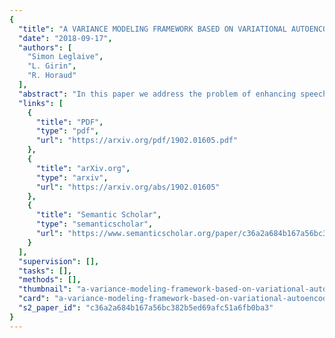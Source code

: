```yaml
---
{
  "title": "A VARIANCE MODELING FRAMEWORK BASED ON VARIATIONAL AUTOENCODERS FOR SPEECH ENHANCEMENT",
  "date": "2018-09-17",
  "authors": [
    "Simon Leglaive",
    "L. Girin",
    "R. Horaud"
  ],
  "abstract": "In this paper we address the problem of enhancing speech signals in noisy mixtures using a source separation approach. We explore the use of neural networks as an alternative to a popular speech variance model based on supervised non-negative matrix factorization (NMF). More precisely, we use a variational autoencoder as a speaker-independent supervised generative speech model, highlighting the conceptual similarities that this approach shares with its NMF-based counterpart. In order to be free of generalization issues regarding the noisy recording environments, we follow the approach of having a supervised model only for the target speech signal, the noise model being based on unsupervised NMF. We develop a Monte Carlo expectation-maximization algorithm for inferring the latent variables in the variational autoencoder and estimating the unsupervised model parameters. Experiments show that the proposed method outperforms a semi-supervised NMF baseline and a state-of-the-art fully supervised deep learning approach.",
  "links": [
    {
      "title": "PDF",
      "type": "pdf",
      "url": "https://arxiv.org/pdf/1902.01605.pdf"
    },
    {
      "title": "arXiv.org",
      "type": "arxiv",
      "url": "https://arxiv.org/abs/1902.01605"
    },
    {
      "title": "Semantic Scholar",
      "type": "semanticscholar",
      "url": "https://www.semanticscholar.org/paper/c36a2a684b167a56bc382b5ed69afc51a6fb0ba3"
    }
  ],
  "supervision": [],
  "tasks": [],
  "methods": [],
  "thumbnail": "a-variance-modeling-framework-based-on-variational-autoencoders-for-speech-enhancement-thumb.jpg",
  "card": "a-variance-modeling-framework-based-on-variational-autoencoders-for-speech-enhancement-card.jpg",
  "s2_paper_id": "c36a2a684b167a56bc382b5ed69afc51a6fb0ba3"
}
---
```


